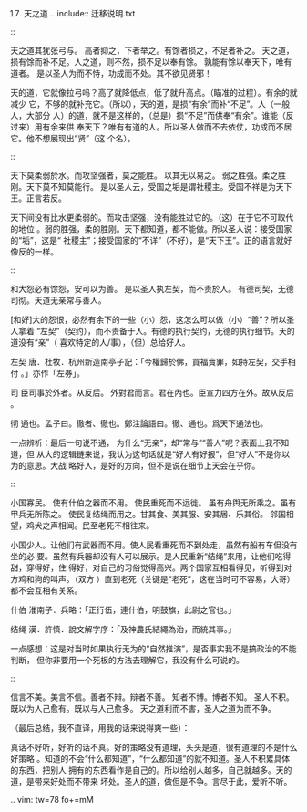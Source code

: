     
17. 天之道
.. include:: 迁移说明.txt

::

  天之道其犹张弓与。
  高者抑之，下者举之。有馀者损之，不足者补之。
  天之道，损有馀而补不足。人之道，则不然，损不足以奉有馀。
  孰能有馀以奉天下，唯有道者。
  是以圣人为而不恃，功成而不处。其不欲见贤邪！

天的道，它就像拉弓吗？高了就降低点，低了就升高点。（瞄准的过程）。有余的就减少
它，不够的就补充它。（所以），天的道，是损“有余”而补“不足”。人（一般人，大部分
人）的道，就不是这样的，（总是）损“不足”而供奉“有余”。谁能（反过来）用有余来供
奉天下？唯有有道的人。所以圣人做而不去依仗，功成而不居它。他不想展现出“贤”（这
个名）。

::

  天下莫柔弱於水。而攻坚强者，莫之能胜。
  以其无以易之。
  弱之胜强。柔之胜刚。天下莫不知莫能行。
  是以圣人云，受国之垢是谓社稷主。受国不祥是为天下王。正言若反。

天下间没有比水更柔弱的。而攻击坚强，没有能胜过它的。（这）在于它不可取代的地位
。弱的胜强，柔的胜刚。天下都知道，都不能做。所以圣人说：接受国家的“垢”，这是“
社稷主”；接受国家的“不详”（不好），是“天下王”。正的语言就好像反的一样。

::

  和大怨必有馀怨，安可以为善。
  是以圣人执左契，而不责於人。
  有德司契，无德司彻。天道无亲常与善人。

[和好]大的怨恨，必然有余下的一些（小）怨，这怎么可以做（小）“善”？所以圣人拿着
“左契”（契约），而不责备于人。有德的执行契约，无德的执行细节。天的道没有“亲”（
喜欢特定的人/事），（但）总给好人。

左契
  唐．杜牧．杭州新造南亭子記：「今權歸於佛，買福賣罪，如持左契，交手相付
  。」亦作「左券」。

司
  臣司事於外者。从反后。 外對君而言。君在內也。臣宣力四方在外。故从反后
  。

彻
  通也。孟子曰。徹者、徹也。鄭注論語曰。徹、通也。爲天下通法也。

一点辨析：最后一句说不通， 为什么“无亲”，却“常与”“善人”呢？表面上我不知道，但
从大的逻辑链来说，我认为这句话就是“好人有好报”，但“好人”不是你以为的意思。大战
略好人，是好的方向，但不是说在细节上天会在乎你。

::

  小国寡民。
  使有什伯之器而不用。
  使民重死而不远徙。
  虽有舟舆无所乘之。虽有甲兵无所陈之。
  使民复结绳而用之。甘其食、美其服、安其居、乐其俗。
  邻国相望，鸡犬之声相闻。民至老死不相往来。

小国少人。让他们有武器而不用。使人民看重死而不到处走，虽然有船有车但没有坐的必
要。虽然有兵器却没有人可以展示。是人民重新“结绳”来用，让他们吃得甜，穿得好，住
得好，对自己的习俗觉得高兴。两个国家互相看得见，听得到对方鸡和狗的叫声。（双方
）直到老死（关键是“老死”，这在当时可不容易，大哥）都不会互相有关系。

什伯
  淮南子．兵略：「正行伍，連什伯，明鼓旗，此尉之官也。」

结绳
  漢．許慎．說文解字序：「及神農氏結繩為治，而統其事。」

一点感想：这是对当时如果执行无为的“自然推演”，是否事实我不是搞政治的不能判断，
但你非要用一个死板的方法去理解它，我没有什么可说的。

::

  信言不美。美言不信。善者不辩。辩者不善。
  知者不博。博者不知。
  圣人不积。既以为人己愈有。既以与人己愈多。
  天之道利而不害，圣人之道为而不争。

（最后总结，我不直译，用我的话来说得爽一些）：

真话不好听，好听的话不真。好的策略没有道理，头头是道，很有道理的不是什么好策略
。知道的不会“什么都知道”，“什么都知道”的就不知道。圣人不积累具体的东西，把别人
拥有的东西看作是自己的。所以给别人越多，自己就越多。天的道，是带来好处而不带来
坏处。圣人的道，做但是不争。言尽于此，爱听不听。

.. vim: tw=78 fo+=mM
